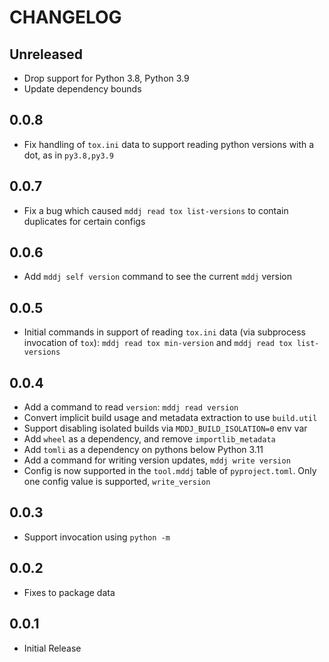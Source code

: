 # CHANGELOG

## Unreleased

- Drop support for Python 3.8, Python 3.9
- Update dependency bounds

## 0.0.8

- Fix handling of `tox.ini` data to support reading python versions with a dot,
  as in `py3.8,py3.9`

## 0.0.7

- Fix a bug which caused `mddj read tox list-versions` to contain duplicates
  for certain configs

## 0.0.6

- Add `mddj self version` command to see the current `mddj` version

## 0.0.5

- Initial commands in support of reading `tox.ini` data (via subprocess
  invocation of `tox`): `mddj read tox min-version` and
  `mddj read tox list-versions`

## 0.0.4

- Add a command to read `version`: `mddj read version`
- Convert implicit build usage and metadata extraction to use `build.util`
- Support disabling isolated builds via `MDDJ_BUILD_ISOLATION=0` env var
- Add `wheel` as a dependency, and remove `importlib_metadata`
- Add `tomli` as a dependency on pythons below Python 3.11
- Add a command for writing version updates, `mddj write version`
- Config is now supported in the `tool.mddj` table of `pyproject.toml`. Only
  one config value is supported, `write_version`

## 0.0.3

- Support invocation using `python -m`

## 0.0.2

- Fixes to package data

## 0.0.1

- Initial Release
